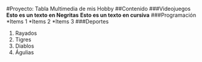 #Proyecto: Tabla Multimedia de mis Hobby
##Contenido
###Videojuegos
**Esto es un texto en Negritas**
__Esto es un texto en cursiva__
###Programación
*Items 1
*Items 2
*Items 3
###Deportes
1. Rayados
2. Tigres
3. Diablos
4. Águlias
